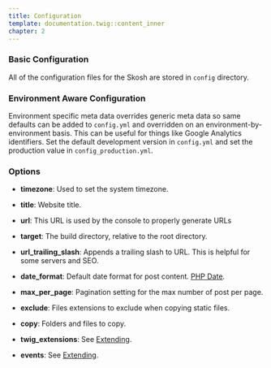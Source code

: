 ```yaml
---
title: Configuration
template: documentation.twig::content_inner
chapter: 2
---
```

### Basic Configuration

All of the configuration files for the Skosh are stored in `config` directory.

### Environment Aware Configuration

Environment specific meta data overrides generic meta data so same defaults can be added to `config.yml` and overridden on an environment-by-environment basis. This can be useful for things like Google Analytics identifiers. Set the default development version in `config.yml` and set the production value in `config_production.yml`.

### Options

- **timezone**: Used to set the system timezone.

- **title**: Website title.

- **url**: This URL is used by the console to properly generate URLs

- **target**: The build directory, relative to the root directory.

- **url_trailing_slash**: Appends a trailing slash to URL. This is helpful for some servers and SEO.

- **date_format**: Default date format for post content. [PHP Date](http://php.net/manual/en/function.date.php).

- **max_per_page**: Pagination setting for the max number of post per page.

- **exclude**: Files extensions to exclude when copying static files.

- **copy**: Folders and files to copy.

- **twig_extensions**: See [Extending](/projects/skosh/doc/extending.html).

- **events**: See [Extending](/projects/skosh/doc/extending.html).